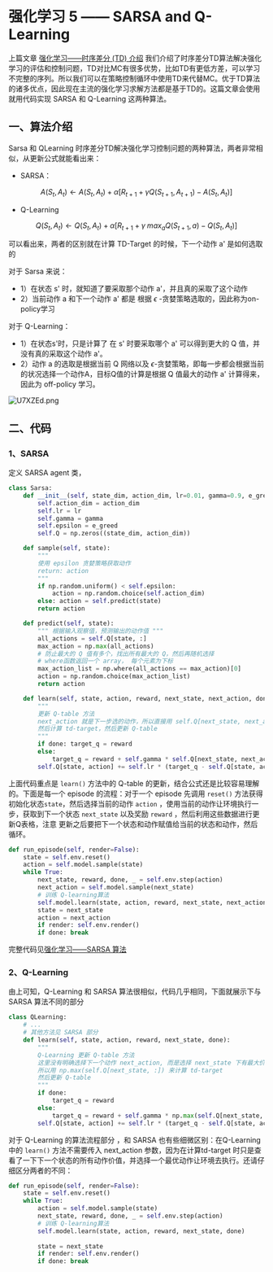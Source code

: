 # 强化学习 5 —— SARSA and Q-Learning

上篇文章 [强化学习——时序差分 (TD) 介绍]() 我们介绍了时序差分TD算法解决强化学习的评估和控制问题，TD对比MC有很多优势，比如TD有更低方差，可以学习不完整的序列。所以我们可以在策略控制循环中使用TD来代替MC。优于TD算法的诸多优点，因此现在主流的强化学习求解方法都是基于TD的。这篇文章会使用就用代码实现 SARSA 和 Q-Learning 这两种算法。

## 一、算法介绍

Sarsa 和 QLearning 时序差分TD解决强化学习控制问题的两种算法，两者非常相似，从更新公式就能看出来：

- SARSA：

$$
A(S_t, A_t) \leftarrow A(S_t, A_t) + \alpha \left[R_{t+1} + \gamma Q(S_{t+1}, A_{t+1}) - A(S_t, A_t)\right]
$$

- Q-Learning

$$
Q(S_t, A_t) \leftarrow Q(S_t, A_t) + \alpha[R_{t+1} + \gamma \; max_aQ(S_{t+1}, a) - Q(S_t, A_t)]
$$

可以看出来，两者的区别就在计算 TD-Target 的时候，下一个动作 a' 是如何选取的

对于 Sarsa 来说：

- 1）在状态 s' 时，就知道了要采取那个动作 a'，并且真的采取了这个动作
- 2）当前动作 a 和下一个动作 a' 都是 根据 $\epsilon$ -贪婪策略选取的，因此称为on-policy学习

对于 Q-Learning：

- 1）在状态s'时，只是计算了 在 s' 时要采取哪个 a' 可以得到更大的 Q 值，并没有真的采取这个动作 a'。
- 2）动作 a 的选取是根据当前 Q 网络以及 $\epsilon$-贪婪策略，即每一步都会根据当前的状况选择一个动作A，目标Q值的计算是根据 Q 值最大的动作 a' 计算得来，因此为 off-policy 学习。

![U7XZEd.png](https://s1.ax1x.com/2020/07/22/U7XZEd.png)

## 二、代码

### 1、SARSA

定义 SARSA agent 类，

```python
class Sarsa:
    def __init__(self, state_dim, action_dim, lr=0.01, gamma=0.9, e_greed=0.1):
        self.action_dim = action_dim
        self.lr = lr
        self.gamma = gamma
        self.epsilon = e_greed
        self.Q = np.zeros((state_dim, action_dim))

    def sample(self, state):
        """
        使用 epsilon 贪婪策略获取动作
        return: action
        """
        if np.random.uniform() < self.epsilon:
            action = np.random.choice(self.action_dim)
        else: action = self.predict(state)
        return action

    def predict(self, state):
        """ 根据输入观察值，预测输出的动作值 """
        all_actions = self.Q[state, :]
        max_action = np.max(all_actions)
        # 防止最大的 Q 值有多个，找出所有最大的 Q，然后再随机选择
        # where函数返回一个 array， 每个元素为下标
        max_action_list = np.where(all_actions == max_action)[0]
        action = np.random.choice(max_action_list)
        return action

    def learn(self, state, action, reward, next_state, next_action, done):
        """
        更新 Q-table 方法
        next_action 就是下一步选的动作，所以直接用 self.Q[next_state, next_action]
        然后计算 td-target，然后更新 Q-table
        """
        if done: target_q = reward
        else:
            target_q = reward + self.gamma * self.Q[next_state, next_action]
        self.Q[state, action] += self.lr * (target_q - self.Q[state, action])
```

上面代码重点是 `learn()` 方法中的 Q-table 的更新，结合公式还是比较容易理解的。下面是每一个 episode 的流程：对于一个 episode 先调用 `reset()` 方法获得初始化状态`state`，然后选择当前的动作 `action` ，使用当前的动作让环境执行一步，获取到下一个状态 `next_state` 以及奖励 `reward` ，然后利用这些数据进行更新Q表格，注意 更新之后要把下一个状态和动作赋值给当前的状态和动作，然后循环。

```python
def run_episode(self, render=False):
    state = self.env.reset()
    action = self.model.sample(state)
    while True:
        next_state, reward, done, _ = self.env.step(action)
        next_action = self.model.sample(next_state)
        # 训练 Q-learning算法
        self.model.learn(state, action, reward, next_state, next_action, done)
        state = next_state
        action = next_action
        if render: self.env.render()
        if done: break
```

完整代码见[强化学习——SARSA 算法]()

### 2、Q-Learning

由上可知，Q-Learning 和 SARSA 算法很相似，代码几乎相同，下面就展示下与 SARSA 算法不同的部分

```python
class QLearning:
    # ...
    # 其他方法见 SARSA 部分
    def learn(self, state, action, reward, next_state, done):
        """
        Q-Learning 更新 Q-table 方法
        这里没有明确选择下一个动作 next_action, 而是选择 next_state 下有最大价值的动作
        所以用 np.max(self.Q[next_state, :]) 来计算 td-target
        然后更新 Q-table
        """
        if done:
            target_q = reward
        else:
            target_q = reward + self.gamma * np.max(self.Q[next_state, :])
        self.Q[state, action] += self.lr * (target_q - self.Q[state, action])
```

对于 Q-Learning 的算法流程部分 ，和 SARSA 也有些细微区别：在Q-Learning 中的 `learn()` 方法不需要传入 next_action 参数，因为在计算td-target 时只是查看了一下下一个状态的所有动作价值，并选择一个最优动作让环境去执行。还请仔细区分两者的不同：

```python
def run_episode(self, render=False):
    state = self.env.reset()
    while True:
        action = self.model.sample(state)
        next_state, reward, done, _ = self.env.step(action)
        # 训练 Q-learning算法
        self.model.learn(state, action, reward, next_state, done)
        
        state = next_state
        if render: self.env.render()
        if done: break
```

